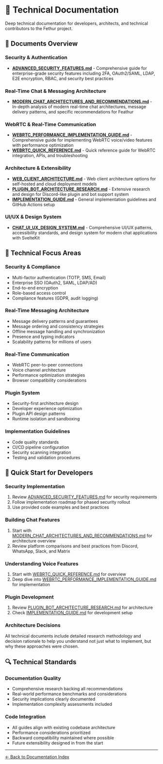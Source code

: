# 🔧 Technical Documentation

Deep technical documentation for developers, architects, and technical contributors to the Fethur project.

## 📑 Documents Overview

### Security & Authentication
- **[ADVANCED_SECURITY_FEATURES.md](./ADVANCED_SECURITY_FEATURES.md)** - Comprehensive guide for enterprise-grade security features including 2FA, OAuth2/SAML, LDAP, E2E encryption, RBAC, and security best practices

### Real-Time Chat & Messaging Architecture
- **[MODERN_CHAT_ARCHITECTURES_AND_RECOMMENDATIONS.md](./MODERN_CHAT_ARCHITECTURES_AND_RECOMMENDATIONS.md)** - In-depth analysis of modern real-time chat architectures, message delivery patterns, and specific recommendations for Feathur

### WebRTC & Real-Time Communication
- **[WEBRTC_PERFORMANCE_IMPLEMENTATION_GUIDE.md](./WEBRTC_PERFORMANCE_IMPLEMENTATION_GUIDE.md)** - Comprehensive guide for implementing WebRTC voice/video features with performance optimization
- **[WEBRTC_QUICK_REFERENCE.md](./WEBRTC_QUICK_REFERENCE.md)** - Quick reference guide for WebRTC integration, APIs, and troubleshooting

### Architecture & Extensibility
- **[WEB_CLIENT_ARCHITECTURE.md](./WEB_CLIENT_ARCHITECTURE.md)** - Web client architecture options for self-hosted and cloud deployment models
- **[PLUGIN_BOT_ARCHITECTURE_RESEARCH.md](./PLUGIN_BOT_ARCHITECTURE_RESEARCH.md)** - Extensive research and design for Discord-like plugin and bot support system
- **[IMPLEMENTATION_GUIDE.md](./IMPLEMENTATION_GUIDE.md)** - General implementation guidelines and GitHub Actions setup

### UI/UX & Design System
- **[CHAT_UI_UX_DESIGN_SYSTEM.md](./CHAT_UI_UX_DESIGN_SYSTEM.md)** - Comprehensive UI/UX patterns, accessibility standards, and design system for modern chat applications with SvelteKit

## 🎯 Technical Focus Areas

### Security & Compliance
- Multi-factor authentication (TOTP, SMS, Email)
- Enterprise SSO (OAuth2, SAML, LDAP/AD)
- End-to-end encryption
- Role-based access control
- Compliance features (GDPR, audit logging)

### Real-Time Messaging Architecture
- Message delivery patterns and guarantees
- Message ordering and consistency strategies
- Offline message handling and synchronization
- Presence and typing indicators
- Scalability patterns for millions of users

### Real-Time Communication
- WebRTC peer-to-peer connections
- Voice channel architecture
- Performance optimization strategies
- Browser compatibility considerations

### Plugin System
- Security-first architecture design
- Developer experience optimization
- Plugin API design patterns
- Runtime isolation and sandboxing

### Implementation Guidelines
- Code quality standards
- CI/CD pipeline configuration
- Security scanning integration
- Testing and validation procedures

## 🚀 Quick Start for Developers

### Security Implementation
1. Review [ADVANCED_SECURITY_FEATURES.md](./ADVANCED_SECURITY_FEATURES.md) for security requirements
2. Follow implementation roadmap for phased security rollout
3. Use provided code examples and best practices

### Building Chat Features
1. Start with [MODERN_CHAT_ARCHITECTURES_AND_RECOMMENDATIONS.md](./MODERN_CHAT_ARCHITECTURES_AND_RECOMMENDATIONS.md) for architecture overview
2. Review platform comparisons and best practices from Discord, WhatsApp, Slack, and Matrix

### Understanding Voice Features
1. Start with [WEBRTC_QUICK_REFERENCE.md](./WEBRTC_QUICK_REFERENCE.md) for overview
2. Deep dive into [WEBRTC_PERFORMANCE_IMPLEMENTATION_GUIDE.md](./WEBRTC_PERFORMANCE_IMPLEMENTATION_GUIDE.md) for implementation

### Plugin Development
1. Review [PLUGIN_BOT_ARCHITECTURE_RESEARCH.md](./PLUGIN_BOT_ARCHITECTURE_RESEARCH.md) for architecture
2. Check [IMPLEMENTATION_GUIDE.md](./IMPLEMENTATION_GUIDE.md) for development setup

### Architecture Decisions
All technical documents include detailed research methodology and decision rationale to help you understand not just what to implement, but why these approaches were chosen.

## 🔍 Technical Standards

### Documentation Quality
- Comprehensive research backing all recommendations
- Real-world performance benchmarks and considerations
- Security implications clearly documented
- Implementation complexity assessments included

### Code Integration
- All guides align with existing codebase architecture
- Performance considerations prioritized
- Backward compatibility maintained where possible
- Future extensibility designed in from the start

---

[← Back to Documentation Index](../README.md)